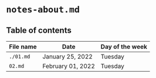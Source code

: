 # `notes-about.md`

## Table of contents

| File name | Date              | Day of the week |
| --------- | ----------------- | --------------- |
| `./01.md` | January 25, 2022  | Tuesday         |
| `02.md`   | February 01, 2022 | Tuesday         |
